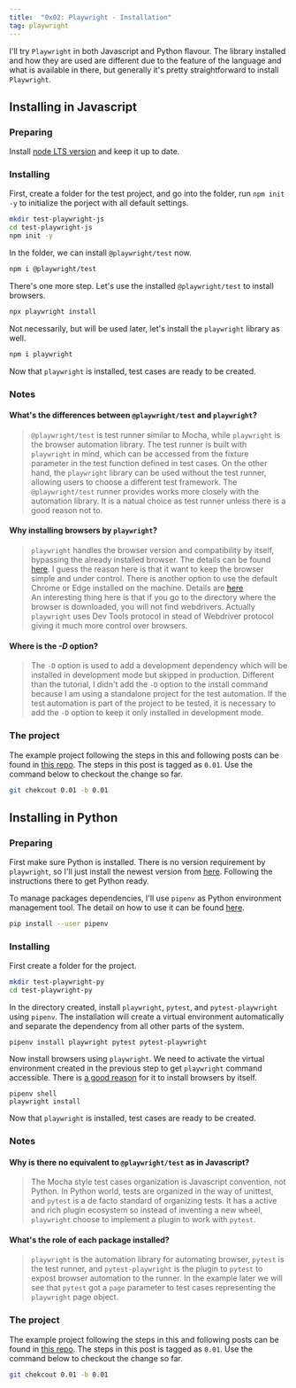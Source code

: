 ```yaml
---
title:  "0x02: Playwright - Installation"
tag: playwright
---
```


I'll try `Playwright` in both Javascript and Python flavour. The library installed and how they are used are different due to the feature of the language and what is available in there, but generally it's pretty straightforward to install `Playwright`.


## Installing in Javascript

### Preparing

Install [node LTS version](https://nodejs.org/en/download/) and keep it up to date.

### Installing
First, create a folder for the test project, and go into the folder, run `npm init -y` to initialize the porject with all default settings.

```bash
mkdir test-playwright-js
cd test-playwright-js
npm init -y
```

In the folder, we can install `@playwright/test` now.

```bash
npm i @playwright/test
```

There's one more step. Let's use the installed `@playwright/test` to install browsers.

```bash
npx playwright install
```

Not necessarily, but will be used later, let's install the `playwright` library as well.

```bash
npm i playwright
```

Now that `playwright` is installed, test cases are ready to be created.

### Notes

#### What's the differences between `@playwright/test` and `playwright`?

  > `@playwright/test` is test runner similar to Mocha, while `playwright` is the browser automation library. The test runner is built with `playwright` in mind, which can be accessed from the fixture parameter in the test function defined in test cases. On the other hand, the `playwright` library can be used without the test runner, allowing users to choose a different test framework. The `@playwright/test` runner provides works more closely with the automation library. It is a natual choice as test runner unless there is a good reason not to.

#### Why installing browsers by `playwright`?

  > `playwright` handles the browser version and compatibility by itself, bypassing the already installed browser. The details can be found [here](https://playwright.dev/docs/1.15/cli#install-browsers). I guess the reason here is that it want to keep the browser simple and under control. There is another option to use the default Chrome or Edge installed on the machine. Details are [here](https://playwright.dev/docs/1.15/browsers#google-chrome--microsoft-edge)<br>
  > An interesting thing here is that if you go to the directory where the browser is downloaded, you will not find webdrivers. Actually `playwright` uses Dev Tools protocol in stead of Webdriver protocol giving it much more control over browsers.

#### Where is the _-D_ option?

  > The `-D` option is used to add a development dependency which will be installed in development mode but skipped in production. Different than the tutorial, I didn't add the `-D` option to the install command because I am using a standalone project for the test automation. If the test automation is part of the project to be tested, it is necessary to add the `-D` option to keep it only installed in development mode.

### The project

The example project following the steps in this and following posts can be found in [this repo](https://github.com/wei-y/test-playwright-js). The steps in this post is tagged as `0.01`. Use the command below to checkout the change so far.

```bash
git chekcout 0.01 -b 0.01
```

## Installing in Python

### Preparing

First make sure Python is installed. There is no version requirement by `playwright`, so I'll just install the newest version from [here](https://www.python.org/downloads/). Following the instructions there to get Python ready.

To manage packages dependencies, I'll use `pipenv` as Python environment management tool. The detail on how to use it can be found [here](https://pipenv-fork.readthedocs.io/en/latest/).

```bash
pip install --user pipenv
```

### Installing

First create a folder for the project.

```bash
mkdir test-playwright-py
cd test-playwright-py
```

In the directory created, install `playwright`, `pytest`, and `pytest-playwright` using `pipenv`. The installation will create a virtual environment automatically and separate the dependency from all other parts of the system.

```
pipenv install playwright pytest pytest-playwright
```

Now install browsers using `playwright`. We need to activate the virtual environment created in the previous step to get `playwright` command accessible. There is [a good reason](#why-installing-browsers-by-playwright) for it to install browsers by itself.

```
pipenv shell
playwright install
```

Now that `playwright` is installed, test cases are ready to be created.

### Notes

#### Why is there no equivalent to `@playwright/test` as in Javascript?

  > The Mocha style test cases organization is Javascript convention, not Python. In Python world, tests are organized in the way of unittest, and `pytest` is a de facto standard of organizing tests. It has a active and rich plugin ecosystem so instead of inventing a new wheel, `playwright` choose to implement a plugin to work with `pytest`.

#### What's the role of each package installed?

  > `playwright` is the automation library for automating browser, `pytest` is the test runner, and `pytest-playwright` is the plugin to `pytest` to expost browser automation to the runner. In the example later we will see that `pytest` got a `page` parameter to test cases representing the `playwright` page object.

### The project

The example project following the steps in this and following posts can be found in [this repo](https://github.com/wei-y/test-playwright-python). The steps in this post is tagged as `0.01`. Use the command below to checkout the change so far.

```bash
git chekcout 0.01 -b 0.01
```
